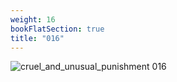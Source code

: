```yaml
---
weight: 16
bookFlatSection: true
title: "016"
---
```


![cruel_and_unusual_punishment 016 ](../../jpg/cup_016.jpg)


